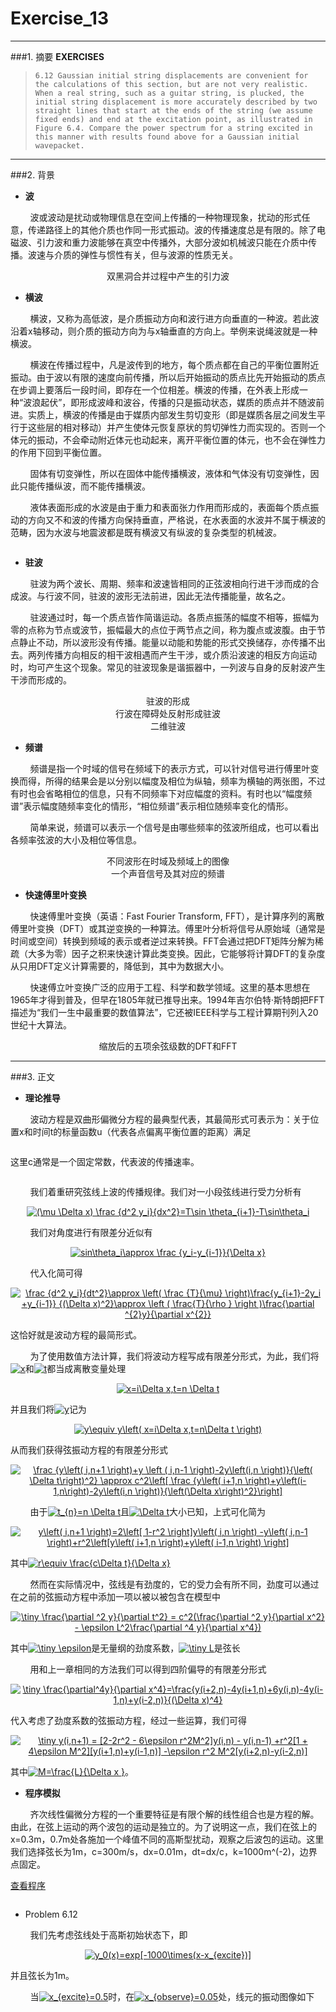 # Exercise_13

---
###1. 摘要
**EXERCISES**

> `6.12 Gaussian initial string displacements are convenient for the calculations of this section, but are not very realistic. When a real string, such as a guitar string, is plucked, the initial string displacement is more accurately described by two straight lines that start at the ends of the string (we assume fixed ends) and end at the excitation point, as illustrated in Figure 6.4. Compare the power spectrum for a string excited in this manner with results found above for a Gaussian initial wavepacket.
`

---
###2. 背景

* **波**

&nbsp;&nbsp;&nbsp;&nbsp;&nbsp;&nbsp;&nbsp;&nbsp;波或波动是扰动或物理信息在空间上传播的一种物理现象，扰动的形式任意，传递路径上的其他介质也作同一形式振动。波的传播速度总是有限的。除了电磁波、引力波和重力波能够在真空中传播外，大部分波如机械波只能在介质中传播。波速与介质的弹性与惯性有关，但与波源的性质无关。

<div align=center>
<img src="https://github.com/ACGNnsj/compuational_physics_N2014301020001/blob/master/Exercise_13/20f950fdaf6ec8cd461ee2627411dc4d.jpg?raw=true" alt="" title="" />
</div>

<div align=center>
双黑洞合并过程中产生的引力波
</div>

* **横波**

&nbsp;&nbsp;&nbsp;&nbsp;&nbsp;&nbsp;&nbsp;&nbsp;横波，又称为高低波，是介质振动方向和波行进方向垂直的一种波。若此波沿着x轴移动，则介质的振动方向为与x轴垂直的方向上。举例来说绳波就是一种横波。

&nbsp;&nbsp;&nbsp;&nbsp;&nbsp;&nbsp;&nbsp;&nbsp;横波在传播过程中，凡是波传到的地方，每个质点都在自己的平衡位置附近振动。由于波以有限的速度向前传播，所以后开始振动的质点比先开始振动的质点在步调上要落后一段时间，即存在一个位相差。横波的传播，在外表上形成一种“波浪起伏”，即形成波峰和波谷，传播的只是振动状态，媒质的质点并不随波前进。实质上，横波的传播是由于媒质内部发生剪切变形（即是媒质各层之间发生平行于这些层的相对移动）并产生使体元恢复原状的剪切弹性力而实现的。否则一个体元的振动，不会牵动附近体元也动起来，离开平衡位置的体元，也不会在弹性力的作用下回到平衡位置。

&nbsp;&nbsp;&nbsp;&nbsp;&nbsp;&nbsp;&nbsp;&nbsp;固体有切变弹性，所以在固体中能传播横波，液体和气体没有切变弹性，因此只能传播纵波，而不能传播横波。

&nbsp;&nbsp;&nbsp;&nbsp;&nbsp;&nbsp;&nbsp;&nbsp;液体表面形成的水波是由于重力和表面张力作用而形成的，表面每个质点振动的方向又不和波的传播方向保持垂直，严格说，在水表面的水波并不属于横波的范畴，因为水波与地震波都是既有横波又有纵波的复杂类型的机械波。

<div align=center>
<img src="https://github.com/ACGNnsj/compuational_physics_N2014301020001/blob/master/Exercise_13/Onde_cisaillement_impulsion_1d_30_petit.gif?raw=true" alt="" title="" />
</div>

<div align=center>
<img src="https://github.com/ACGNnsj/compuational_physics_N2014301020001/blob/master/Exercise_13/simple_harmonic_motion_animation.gif?raw=true" alt="" title="" />
</div>

* **驻波**

&nbsp;&nbsp;&nbsp;&nbsp;&nbsp;&nbsp;&nbsp;&nbsp;驻波为两个波长、周期、频率和波速皆相同的正弦波相向行进干涉而成的合成波。与行波不同，驻波的波形无法前进，因此无法传播能量，故名之。

&nbsp;&nbsp;&nbsp;&nbsp;&nbsp;&nbsp;&nbsp;&nbsp;驻波通过时，每一个质点皆作简谐运动。各质点振荡的幅度不相等，振幅为零的点称为节点或波节，振幅最大的点位于两节点之间，称为腹点或波腹。由于节点静止不动，所以波形没有传播。能量以动能和势能的形式交换储存，亦传播不出去。两列传播方向相反的相干波相遇而产生干涉，或介质沿波速的相反方向运动时，均可产生这个现象。常见的驻波现象是谐振器中，一列波与自身的反射波产生干涉而形成的。

<div align=center>
<img src="https://github.com/ACGNnsj/compuational_physics_N2014301020001/blob/master/Exercise_13/Standing_wave_2.gif?raw=true" alt="" title="" />
</div>

<div align=center>
驻波的形成
</div>

<div align=center>
<img src="https://github.com/ACGNnsj/compuational_physics_N2014301020001/blob/master/Exercise_13/Transient_to_standing_wave.gif?raw=true" alt="" title="" />
</div>

<div align=center>
行波在障碍处反射形成驻波
</div>

<div align=center>
<img src="https://github.com/ACGNnsj/compuational_physics_N2014301020001/blob/master/Exercise_13/Drum_vibration_mode21.gif?raw=true" alt="" title="" />
</div>

<div align=center>
二维驻波
</div>

* **频谱**

&nbsp;&nbsp;&nbsp;&nbsp;&nbsp;&nbsp;&nbsp;&nbsp;频谱是指一个时域的信号在频域下的表示方式，可以针对信号进行傅里叶变换而得，所得的结果会是以分别以幅度及相位为纵轴，频率为横轴的两张图，不过有时也会省略相位的信息，只有不同频率下对应幅度的资料。有时也以“幅度频谱”表示幅度随频率变化的情形，“相位频谱”表示相位随频率变化的情形。

&nbsp;&nbsp;&nbsp;&nbsp;&nbsp;&nbsp;&nbsp;&nbsp;简单来说，频谱可以表示一个信号是由哪些频率的弦波所组成，也可以看出各频率弦波的大小及相位等信息。

<div align=center>
<img src="https://github.com/ACGNnsj/compuational_physics_N2014301020001/blob/master/Exercise_13/1T0041050-15.jpg?raw=true" alt="" title="" />
</div>

<div align=center>
不同波形在时域及频域上的图像
</div>

<div align=center>
<img src="https://github.com/ACGNnsj/compuational_physics_N2014301020001/blob/master/Exercise_13/Voice_waveform_and_spectrum.png?raw=true" alt="" title="" />
</div>

<div align=center>
一个声音信号及其对应的频谱
</div>

* **快速傅里叶变换**

&nbsp;&nbsp;&nbsp;&nbsp;&nbsp;&nbsp;&nbsp;&nbsp;快速傅里叶变换（英语：Fast Fourier Transform, FFT），是计算序列的离散傅里叶变换（DFT）或其逆变换的一种算法。傅里叶分析将信号从原始域（通常是时间或空间）转换到频域的表示或者逆过来转换。FFT会通过把DFT矩阵分解为稀疏（大多为零）因子之积来快速计算此类变换。因此，它能够将计算DFT的复杂度从只用DFT定义计算需要的<img src="https://wikimedia.org/api/rest_v1/media/math/render/svg/6cd9594a16cb898b8f2a2dff9227a385ec183392" alt="" title="" />，降低到<img src="https://wikimedia.org/api/rest_v1/media/math/render/svg/9d2320768fb54880ca4356e61f60eb02a3f9d9f1" alt="" title="" />，其中<img src="https://wikimedia.org/api/rest_v1/media/math/render/svg/a601995d55609f2d9f5e233e36fbe9ea26011b3b" alt="" title="" />为数据大小。

&nbsp;&nbsp;&nbsp;&nbsp;&nbsp;&nbsp;&nbsp;&nbsp;快速傅立叶变换广泛的应用于工程、科学和数学领域。这里的基本思想在1965年才得到普及，但早在1805年就已推导出来。1994年吉尔伯特·斯特朗把FFT描述为“我们一生中最重要的数值算法”，它还被IEEE科学与工程计算期刊列入20世纪十大算法。

<div align=center>
<img src="https://github.com/ACGNnsj/compuational_physics_N2014301020001/blob/master/Exercise_13/Zoomed_DFTs_of_Five_Term_Cosine_Series.png?raw=true" alt="" title="" />
</div>

<div align=center>
缩放后的五项余弦级数的DFT和FFT
</div>

---
###3. 正文

* **理论推导**

&nbsp;&nbsp;&nbsp;&nbsp;&nbsp;&nbsp;&nbsp;&nbsp;波动方程是双曲形偏微分方程的最典型代表，其最简形式可表示为：关于位置x和时间t的标量函数u（代表各点偏离平衡位置的距离）满足

<div align=center>
<img src="https://wikimedia.org/api/rest_v1/media/math/render/svg/75a9ffe02fba001388931079b7bab7c9e4dea451" alt="" title="" />
</div>

这里c通常是一个固定常数，代表波的传播速率。

<div align=center>
<img src="https://github.com/ACGNnsj/compuational_physics_N2014301020001/blob/master/Exercise_13/3611110-164aa437ee3c0d4e.jpg?raw=true" alt="" title="" />
</div>

&nbsp;&nbsp;&nbsp;&nbsp;&nbsp;&nbsp;&nbsp;&nbsp;我们着重研究弦线上波的传播规律。我们对一小段弦线进行受力分析有

<div align=center>
<a href="http://www.codecogs.com/eqnedit.php?latex=(\mu&space;\Delta&space;x)&space;\frac&space;{d^2&space;y_i}{dx^2}=T\sin&space;\theta_{i&plus;1}-T\sin\theta_i" target="_blank"><img src="http://latex.codecogs.com/gif.latex?(\mu&space;\Delta&space;x)&space;\frac&space;{d^2&space;y_i}{dx^2}=T\sin&space;\theta_{i&plus;1}-T\sin\theta_i" title="(\mu \Delta x) \frac {d^2 y_i}{dx^2}=T\sin \theta_{i+1}-T\sin\theta_i" /></a>
</div>

&nbsp;&nbsp;&nbsp;&nbsp;&nbsp;&nbsp;&nbsp;&nbsp;我们对角度进行有限差分近似有

<div align=center>
<a href="http://www.codecogs.com/eqnedit.php?latex=sin\theta_i\approx&space;\frac&space;{y_i-y_{i-1}}{\Delta&space;x}" target="_blank"><img src="http://latex.codecogs.com/gif.latex?sin\theta_i\approx&space;\frac&space;{y_i-y_{i-1}}{\Delta&space;x}" title="sin\theta_i\approx \frac {y_i-y_{i-1}}{\Delta x}" /></a>
</div>

&nbsp;&nbsp;&nbsp;&nbsp;&nbsp;&nbsp;&nbsp;&nbsp;代入化简可得

<div align=center>
<a href="http://www.codecogs.com/eqnedit.php?latex=\frac&space;{d^2&space;y_i}{dt^2}\approx&space;\left(&space;\frac&space;{T}{\mu}&space;\right)\frac{y_{i&plus;1}-2y_i&space;&plus;y_{i-1}}&space;{(\Delta&space;x)^2}\approx&space;\left&space;(&space;\frac{T}{\rho&space;}&space;\right&space;)\frac{\partial&space;^{2}y}{\partial&space;x^{2}}" target="_blank"><img src="http://latex.codecogs.com/gif.latex?\frac&space;{d^2&space;y_i}{dt^2}\approx&space;\left(&space;\frac&space;{T}{\mu}&space;\right)\frac{y_{i&plus;1}-2y_i&space;&plus;y_{i-1}}&space;{(\Delta&space;x)^2}\approx&space;\left&space;(&space;\frac{T}{\rho&space;}&space;\right&space;)\frac{\partial&space;^{2}y}{\partial&space;x^{2}}" title="\frac {d^2 y_i}{dt^2}\approx \left( \frac {T}{\mu} \right)\frac{y_{i+1}-2y_i +y_{i-1}} {(\Delta x)^2}\approx \left ( \frac{T}{\rho } \right )\frac{\partial ^{2}y}{\partial x^{2}}" /></a>
</div>

这恰好就是波动方程的最简形式。

&nbsp;&nbsp;&nbsp;&nbsp;&nbsp;&nbsp;&nbsp;&nbsp;为了使用数值方法计算，我们将波动方程写成有限差分形式，为此，我们将<a href="http://www.codecogs.com/eqnedit.php?latex=x" target="_blank"><img src="http://latex.codecogs.com/gif.latex?x" title="x" /></a>和<a href="http://www.codecogs.com/eqnedit.php?latex=t" target="_blank"><img src="http://latex.codecogs.com/gif.latex?t" title="t" /></a>都当成离散变量处理

<div align=center>
<a href="http://www.codecogs.com/eqnedit.php?latex=x=i\Delta&space;x,t=n&space;\Delta&space;t" target="_blank"><img src="http://latex.codecogs.com/gif.latex?x=i\Delta&space;x,t=n&space;\Delta&space;t" title="x=i\Delta x,t=n \Delta t" /></a>
</div>

并且我们将<a href="http://www.codecogs.com/eqnedit.php?latex=y" target="_blank"><img src="http://latex.codecogs.com/gif.latex?y" title="y" /></a>记为

<div align=center>
<a href="http://www.codecogs.com/eqnedit.php?latex=y\equiv&space;y\left(&space;x=i\Delta&space;x,t=n\Delta&space;t&space;\right)" target="_blank"><img src="http://latex.codecogs.com/gif.latex?y\equiv&space;y\left(&space;x=i\Delta&space;x,t=n\Delta&space;t&space;\right)" title="y\equiv y\left( x=i\Delta x,t=n\Delta t \right)" /></a>
</div>

从而我们获得弦振动方程的有限差分形式

<div align=center>
<a href="http://www.codecogs.com/eqnedit.php?latex=\frac&space;{y\left(&space;i,n&plus;1&space;\right)&plus;y&space;\left&space;(&space;i,n-1&space;\right)-2y\left(i,n&space;\right)}{\left(&space;\Delta&space;t\right)^2}&space;\approx&space;c^2\left[&space;\frac&space;{y\left(&space;i&plus;1,n&space;\right)&plus;y\left(i-1,n\right)-2y\left(i,n&space;\right)}{\left(\Delta&space;x\right)^2}\right]" target="_blank"><img src="http://latex.codecogs.com/gif.latex?\frac&space;{y\left(&space;i,n&plus;1&space;\right)&plus;y&space;\left&space;(&space;i,n-1&space;\right)-2y\left(i,n&space;\right)}{\left(&space;\Delta&space;t\right)^2}&space;\approx&space;c^2\left[&space;\frac&space;{y\left(&space;i&plus;1,n&space;\right)&plus;y\left(i-1,n\right)-2y\left(i,n&space;\right)}{\left(\Delta&space;x\right)^2}\right]" title="\frac {y\left( i,n+1 \right)+y \left ( i,n-1 \right)-2y\left(i,n \right)}{\left( \Delta t\right)^2} \approx c^2\left[ \frac {y\left( i+1,n \right)+y\left(i-1,n\right)-2y\left(i,n \right)}{\left(\Delta x\right)^2}\right]" /></a>
</div>

&nbsp;&nbsp;&nbsp;&nbsp;&nbsp;&nbsp;&nbsp;&nbsp;由于<a href="http://www.codecogs.com/eqnedit.php?latex=t_{n}=n&space;\Delta&space;t" target="_blank"><img src="http://latex.codecogs.com/gif.latex?t_{n}=n&space;\Delta&space;t" title="t_{n}=n \Delta t" /></a>且<a href="http://www.codecogs.com/eqnedit.php?latex=\Delta&space;t" target="_blank"><img src="http://latex.codecogs.com/gif.latex?\Delta&space;t" title="\Delta t" /></a>大小已知，上式可化简为

<div align=center>
<a href="http://www.codecogs.com/eqnedit.php?latex=y\left(&space;i,n&plus;1&space;\right)=2\left[&space;1-r^2&space;\right]y\left(&space;i,n&space;\right)&space;-y\left(&space;i,n-1&space;\right)&plus;r^2\left[y\left(&space;i&plus;1,n&space;\right)&plus;y\left(&space;i-1,n&space;\right)&space;\right]" target="_blank"><img src="http://latex.codecogs.com/gif.latex?y\left(&space;i,n&plus;1&space;\right)=2\left[&space;1-r^2&space;\right]y\left(&space;i,n&space;\right)&space;-y\left(&space;i,n-1&space;\right)&plus;r^2\left[y\left(&space;i&plus;1,n&space;\right)&plus;y\left(&space;i-1,n&space;\right)&space;\right]" title="y\left( i,n+1 \right)=2\left[ 1-r^2 \right]y\left( i,n \right) -y\left( i,n-1 \right)+r^2\left[y\left( i+1,n \right)+y\left( i-1,n \right) \right]" /></a>
</div>

其中<a href="http://www.codecogs.com/eqnedit.php?latex=r\equiv&space;\frac{c\Delta&space;t}{\Delta&space;x}" target="_blank"><img src="http://latex.codecogs.com/gif.latex?r\equiv&space;\frac{c\Delta&space;t}{\Delta&space;x}" title="r\equiv \frac{c\Delta t}{\Delta x}" /></a>

&nbsp;&nbsp;&nbsp;&nbsp;&nbsp;&nbsp;&nbsp;&nbsp;然而在实际情况中，弦线是有劲度的，它的受力会有所不同，劲度可以通过在之前的弦振动方程中添加一项以被以被包含在模型中

<div align=center>
<a href="http://www.codecogs.com/eqnedit.php?latex=\dpi{200}&space;\tiny&space;\frac{\partial&space;^2&space;y}{\partial&space;t^2}&space;=&space;c^2(\frac{\partial&space;^2&space;y}{\partial&space;x^2}&space;-&space;\epsilon&space;L^2\frac{\partial&space;^4&space;y}{\partial&space;x^4})" target="_blank"><img src="http://latex.codecogs.com/gif.latex?\dpi{200}&space;\tiny&space;\frac{\partial&space;^2&space;y}{\partial&space;t^2}&space;=&space;c^2(\frac{\partial&space;^2&space;y}{\partial&space;x^2}&space;-&space;\epsilon&space;L^2\frac{\partial&space;^4&space;y}{\partial&space;x^4})" title="\tiny \frac{\partial ^2 y}{\partial t^2} = c^2(\frac{\partial ^2 y}{\partial x^2} - \epsilon L^2\frac{\partial ^4 y}{\partial x^4})" /></a>
</div>

其中<a href="http://www.codecogs.com/eqnedit.php?latex=\dpi{200}&space;\tiny&space;\epsilon" target="_blank"><img src="http://latex.codecogs.com/gif.latex?\dpi{200}&space;\tiny&space;\epsilon" title="\tiny \epsilon" /></a>是无量纲的劲度系数，<a href="http://www.codecogs.com/eqnedit.php?latex=\dpi{200}&space;\tiny&space;L" target="_blank"><img src="http://latex.codecogs.com/gif.latex?\dpi{200}&space;\tiny&space;L" title="\tiny L" /></a>是弦长

&nbsp;&nbsp;&nbsp;&nbsp;&nbsp;&nbsp;&nbsp;&nbsp;用和上一章相同的方法我们可以得到四阶偏导的有限差分形式

<div align=center>
<a href="http://www.codecogs.com/eqnedit.php?latex=\dpi{200}&space;\tiny&space;\frac{\partial^4y}{\partial&space;x^4}=\frac{y(i&plus;2,n)-4y(i&plus;1,n)&plus;6y(i,n)-4y(i-1,n)&plus;y(i-2,n)}{(\Delta&space;x)^4}" target="_blank"><img src="http://latex.codecogs.com/gif.latex?\dpi{200}&space;\tiny&space;\frac{\partial^4y}{\partial&space;x^4}=\frac{y(i&plus;2,n)-4y(i&plus;1,n)&plus;6y(i,n)-4y(i-1,n)&plus;y(i-2,n)}{(\Delta&space;x)^4}" title="\tiny \frac{\partial^4y}{\partial x^4}=\frac{y(i+2,n)-4y(i+1,n)+6y(i,n)-4y(i-1,n)+y(i-2,n)}{(\Delta x)^4}" /></a>
</div>

代入考虑了劲度系数的弦振动方程，经过一些运算，我们可得

<div align=center>
<a href="http://www.codecogs.com/eqnedit.php?latex=\dpi{200}&space;\tiny&space;y(i,n&plus;1)&space;=&space;[2-2r^2&space;-&space;6\epsilon&space;r^2M^2]y(i,n)&space;-&space;y(i,n-1)&space;&plus;r^2[1&space;&plus;&space;4\epsilon&space;M^2][y(i&plus;1,n)&plus;y(i-1,n)]&space;-\epsilon&space;r^2&space;M^2[y(i&plus;2,n)-y(i-2,n)]" target="_blank"><img src="http://latex.codecogs.com/gif.latex?\dpi{200}&space;\tiny&space;y(i,n&plus;1)&space;=&space;[2-2r^2&space;-&space;6\epsilon&space;r^2M^2]y(i,n)&space;-&space;y(i,n-1)&space;&plus;r^2[1&space;&plus;&space;4\epsilon&space;M^2][y(i&plus;1,n)&plus;y(i-1,n)]&space;-\epsilon&space;r^2&space;M^2[y(i&plus;2,n)-y(i-2,n)]" title="\tiny y(i,n+1) = [2-2r^2 - 6\epsilon r^2M^2]y(i,n) - y(i,n-1) +r^2[1 + 4\epsilon M^2][y(i+1,n)+y(i-1,n)] -\epsilon r^2 M^2[y(i+2,n)-y(i-2,n)]" /></a>
</div>

其中<a href="http://www.codecogs.com/eqnedit.php?latex=M=\frac{L}{\Delta&space;x&space;}" target="_blank"><img src="http://latex.codecogs.com/gif.latex?M=\frac{L}{\Delta&space;x&space;}" title="M=\frac{L}{\Delta x }" /></a>。

* **程序模拟**

&nbsp;&nbsp;&nbsp;&nbsp;&nbsp;&nbsp;&nbsp;&nbsp;齐次线性偏微分方程的一个重要特征是有限个解的线性组合也是方程的解。由此，在弦上运动的两个波包的运动是独立的。为了说明这一点，我们在弦上的x=0.3m，0.7m处各施加一个峰值不同的高斯型扰动，观察之后波包的运动。这里我们选择弦长为1m，c=300m/s，dx=0.01m，dt=dx/c，k=1000m^(-2)，边界点固定。

[查看程序](https://github.com/ACGNnsj/compuational_physics_N2014301020001/blob/master/Exercise_13/Exercise_13-1.py)

<div align=center>
<img src="https://github.com/ACGNnsj/compuational_physics_N2014301020001/blob/master/Exercise_13/GIF.gif?raw=true" alt="" title="" />
</div>

* Problem 6.12

&nbsp;&nbsp;&nbsp;&nbsp;&nbsp;&nbsp;&nbsp;&nbsp;我们先考虑弦线处于高斯初始状态下，即

<div align=center>
<a href="http://www.codecogs.com/eqnedit.php?latex=y_0(x)=exp[-1000\times(x-x_{excite})]" target="_blank"><img src="http://latex.codecogs.com/gif.latex?y_0(x)=exp[-1000\times(x-x_{excite})]" title="y_0(x)=exp[-1000\times(x-x_{excite})]" /></a>
</div>

并且弦长为1m。

&nbsp;&nbsp;&nbsp;&nbsp;&nbsp;&nbsp;&nbsp;&nbsp;当<a href="http://www.codecogs.com/eqnedit.php?latex=x_{excite}=0.5" target="_blank"><img src="http://latex.codecogs.com/gif.latex?x_{excite}=0.5" title="x_{excite}=0.5" /></a>时，在<a href="http://www.codecogs.com/eqnedit.php?latex=x_{observe}=0.05" target="_blank"><img src="http://latex.codecogs.com/gif.latex?x_{observe}=0.05" title="x_{observe}=0.05" /></a>处，线元的振动图像如下

<div align=center>
<img src="https://github.com/ACGNnsj/compuational_physics_N2014301020001/blob/master/Exercise_13/signal%201.png?raw=true" alt="" title="" />
</div>
